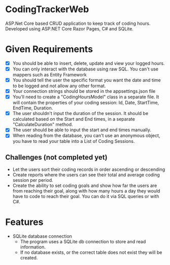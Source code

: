 # CodingTrackerWeb

ASP.Net Core based CRUD application to keep track of coding hours. Developed using ASP.NET Core Razor Pages, C# and SQLite.

# Given Requirements
- [x] You should be able to insert, delete, update and view your logged hours.
- [x] You can only interact with the database using raw SQL. You can't use mappers such as Entity Framework
- [x] You should tell the user the specific format you want the date and time to be logged and not allow any other format.
- [x] Your connection strings should be stored in the appsettings.json file
- [x] You'll need to create a "CodingHoursModel" class in a separate file. It will contain the properties of your coding session: Id, Date, StartTime, EndTime, Duration.
- [x] The user shouldn't input the duration of the session. It should be calculated based on the Start and End times, in a separate "CalculateDuration" method.
- [x] The user should be able to input the start and end times manually.
- [x] When reading from the database, you can't use an anonymous object, you have to read your table into a List of Coding Sessions.

## Challenges (not completed yet)
* Let the users sort their coding records in order ascending or descending
* Create reports where the users can see their total and average coding session per period.
* Create the ability to set coding goals and show how far the users are from reaching their goal, along with how many hours a day they would have to code to reach their goal. You can do it via SQL queries or with C#.

# Features
* SQLite database connection
    - The program uses a SQLite db connection to store and read information.
    - If no database exists, or the correct table does not exist they will be created.

